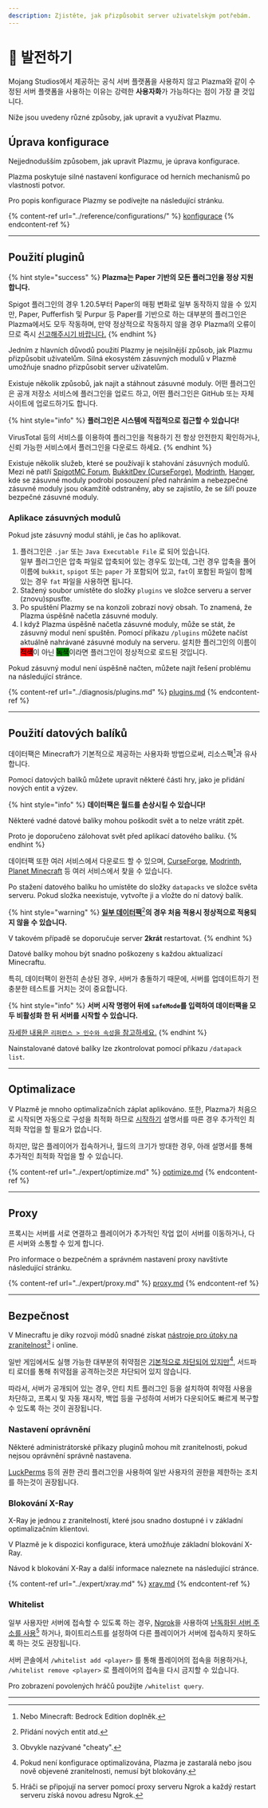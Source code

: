 ```yaml
---
description: Zjistěte, jak přizpůsobit server uživatelským potřebám.
---
```


# 🎨 발전하기

Mojang Studios에서 제공하는 공식 서버 플랫폼을 사용하지 않고 Plazma와 같이 수정된 서버 플랫폼을 사용하는 이유는 강력한 **사용자화**가 가능하다는 점이 가장 클 것입니다.

Níže jsou uvedeny různé způsoby, jak upravit a využívat Plazmu.

## Úprava konfigurace <a href="#id-1" id="id-1"></a>

Nejjednodušším způsobem, jak upravit Plazmu, je úprava konfigurace.

Plazma poskytuje silné nastavení konfigurace od herních mechanismů po vlastnosti potvor.

Pro popis konfigurace Plazmy se podívejte na následující stránku.

{% content-ref url="../reference/configurations/" %}
[konfigurace](../reference/configurations/)
{% endcontent-ref %}

***

## Použití pluginů <a href="#id-2" id="id-2"></a>

{% hint style="success" %}
**Plazma는 Paper 기반의 모든 플러그인을 정상 지원합니다.**

Spigot 플러그인의 경우 1.20.5부터 Paper의 매핑 변화로 일부 동작하지 않을 수 있지만, Paper, Pufferfish 및 Purpur 등 Paper를 기반으로 하는 대부분의 플러그인은 Plazma에서도 모두 작동하며, 만약 정상적으로 작동하지 않을 경우 Plazma의 오류이므로 즉시 [신고해주시기 바랍니다.](../diagnosis/plugins.md)
{% endhint %}

Jedním z hlavních důvodů použití Plazmy je nejsilnější způsob, jak Plazmu přizpůsobit uživatelům. Silná ekosystém zásuvných modulů v Plazmě umožňuje snadno přizpůsobit server uživatelům.

Existuje několik způsobů, jak najít a stáhnout zásuvné moduly. 어떤 플러그인은 공개 저장소 서비스에 플러그인을 업로드 하고, 어떤 플러그인은 GitHub 또는 자체 사이트에 업로드하기도 합니다.

{% hint style="info" %}
**플러그인은 시스템에 직접적으로 접근할 수 있습니다!**

VirusTotal 등의 서비스를 이용하여 플러그인을 적용하기 전 항상 안전한지 확인하거나, 신뢰 가능한 서비스에서 플러그인을 다운로드 하세요.
{% endhint %}

Existuje několik služeb, které se používají k stahování zásuvných modulů. Mezi ně patří [SpigotMC Forum](https://www.spigotmc.org/resources/), [BukkitDev (CurseForge)](https://dev.bukkit.org/bukkit-plugins), [Modrinth](https://modrinth.com/plugins), [Hanger](https://hangar.papermc.io/), kde se zásuvné moduly podrobí posouzení před nahráním a nebezpečné zásuvné moduly jsou okamžitě odstraněny, aby se zajistilo, že se šíří pouze bezpečné zásuvné moduly.

### Aplikace zásuvných modulů <a href="#id-2.1" id="id-2.1"></a>

Pokud jste zásuvný modul stáhli, je čas ho aplikovat.

1. 플러그인은 `.jar` 또는 `Java Executable File` 로 되어 있습니다.\
   일부 플러그인은 압축 파일로 압축되어 있는 경우도 있는데, 그런 경우 압축을 풀어 이름에 `bukkit`, `spigot` 또는 `paper` 가 포함되어 있고, `fat`이 포함된 파일이 함께 있는 경우 `fat` 파일을 사용하면 됩니다.
2. Stažený soubor umístěte do složky `plugins` ve složce serveru a server (znovu)spusťte.
3. Po spuštění Plazmy se na konzoli zobrazí nový obsah. To znamená, že Plazma úspěšně načetla zásuvné moduly.
4. I když Plazma úspěšně načetla zásuvné moduly, může se stát, že zásuvný modul není spuštěn. Pomocí příkazu `/plugins` můžete načíst aktuálně nahrávané zásuvné moduly na serveru. 설치한 플러그인의 이름이 <mark style="background-color:red;">적색</mark>이 아닌 <mark style="background-color:green;">녹색</mark>이라면 플러그인이 정상적으로 로드된 것입니다.

Pokud zásuvný modul není úspěšně načten, můžete najít řešení problému na následující stránce.

{% content-ref url="../diagnosis/plugins.md" %}
[plugins.md](../diagnosis/plugins.md)
{% endcontent-ref %}

***

## Použití datových balíků <a href="#id-3" id="id-3"></a>

데이터팩은 Minecraft가 기본적으로 제공하는 사용자화 방법으로써, 리소스팩[^1]과 유사합니다.

Pomocí datových balíků můžete upravit některé části hry, jako je přidání nových entit a výzev.

{% hint style="info" %}
**데이터팩은 월드를 손상시킬 수 있습니다!**

Některé vadné datové balíky mohou poškodit svět a to nelze vrátit zpět.

Proto je doporučeno zálohovat svět před aplikací datového balíku.
{% endhint %}

데이터팩 또한 여러 서비스에서 다운로드 할 수 있으며, [CurseForge](https://www.curseforge.com/minecraft/search?page=1\\&pageSize=50\\&sortBy=relevancy\\&class=data-packs), [Modrinth](https://modrinth.com/datapacks), [Planet Minecraft](https://www.planetminecraft.com/data-packs/) 등 여러 서비스에서 찾을 수 있습니다.

Po stažení datového balíku ho umístěte do složky `datapacks` ve složce světa serveru. Pokud složka neexistuje, vytvořte ji a vložte do ní datový balík.

{% hint style="warning" %}
[**일부 데이터팩**](#user-content-fn-2)[^2]**의 경우 처음 적용시 정상적으로 적용되지 않을 수 있습니다.**

V takovém případě se doporučuje server **2krát** restartovat.
{% endhint %}

Datové balíky mohou být snadno poškozeny s každou aktualizací Minecraftu.

특히, 데이터팩이 완전히 손상된 경우, 서버가 충돌하기 때문에, 서버를 업데이트하기 전 충분한 테스트를 거치는 것이 중요합니다.

{% hint style="info" %}
**서버 시작 명령어 뒤에 `safeMode`를 입력하여 데이터팩을 모두 비활성화 한 뒤 서버를 시작할 수 있습니다.**

[자세한 내용은 `리퍼런스 > 인수와 속성`을 참고하세요.](../reference/arguments.md#safemode)
{% endhint %}

Nainstalované datové balíky lze zkontrolovat pomocí příkazu `/datapack list`.

***

## Optimalizace <a href="#id-4" id="id-4"></a>

V Plazmě je mnoho optimalizačních záplat aplikováno. 또한, Plazma가 처음으로 시작되면 자동으로 구성을 최적화 하므로 [시작하기](./) 설명서를 따른 경우 추가적인 최적화 작업을 할 필요가 없습니다.

하지만, 많은 플레이어가 접속하거나, 월드의 크기가 방대한 경우, 아래 설명서를 통해 추가적인 최적화 작업을 할 수 있습니다.

{% content-ref url="../expert/optimize.md" %}
[optimize.md](../expert/optimize.md)
{% endcontent-ref %}

***

## Proxy <a href="#id-5" id="id-5"></a>

프록시는 서버를 서로 연결하고 플레이어가 추가적인 작업 없이 서버를 이동하거나, 다른 서버와 소통할 수 있게 합니다.

Pro informace o bezpečném a správném nastavení proxy navštivte následující stránku.

{% content-ref url="../expert/proxy.md" %}
[proxy.md](../expert/proxy.md)
{% endcontent-ref %}

***

## Bezpečnost <a href="#id-5" id="id-5"></a>

V Minecraftu je díky rozvoji módů snadné získat [nástroje pro útoky na zranitelnost](#user-content-fn-3)[^3] i online.

일반 게임에서도 실행 가능한 대부분의 취약점은 [기본적으로 차단되어 있지만](#user-content-fn-4)[^4], 서드파티 로더를 통해 취약점을 공격하는것은 차단되어 있지 않습니다.

따라서, 서버가 공개되어 있는 경우, 안티 치트 플러그인 등을 설치하여 취약점 사용을 차단하고, 프록시 및 자동 재시작, 백업 등을 구성하여 서버가 다운되어도 빠르게 복구할 수 있도록 하는 것이 권장됩니다.

### Nastavení oprávnění <a href="#id-5.1" id="id-5.1"></a>

Některé administrátorské příkazy pluginů mohou mít zranitelnosti, pokud nejsou oprávnění správně nastavena.

[LuckPerms](https://luckperms.net/) 등의 권한 관리 플러그인을 사용하여 일반 사용자의 권한을 제한하는 조치를 하는것이 권장됩니다.

### Blokování X-Ray <a href="#id-5.2" id="id-5.2"></a>

X-Ray je jednou z zranitelností, které jsou snadno dostupné i v základní optimalizačním klientovi.

V Plazmě je k dispozici konfigurace, která umožňuje základní blokování X-Ray.

Návod k blokování X-Ray a další informace naleznete na následující stránce.

{% content-ref url="../expert/xray.md" %}
[xray.md](../expert/xray.md)
{% endcontent-ref %}

### Whitelist <a href="#id-5.3" id="id-5.3"></a>

일부 사용자만 서버에 접속할 수 있도록 하는 경우, [Ngrok](./#id-6.2)을 사용하여 [난독화된 서버 주소를 사용](#user-content-fn-5)[^5] 하거나, 화이트리스트를 설정하여 다른 플레이어가 서버에 접속하지 못하도록 하는 것도 권장됩니다.

서버 콘솔에서 `/whitelist add <player>` 를 통해 플레이어의 접속을 허용하거나, `/whitelist remove <player>` 로 플레이어의 접속을 다시 금지할 수 있습니다.

Pro zobrazení povolených hráčů použijte `/whitelist query`.

***

[^1]: Nebo Minecraft: Bedrock Edition doplněk.

[^2]: Přidání nových entit atd.

[^3]: Obvykle nazývané "cheaty".

[^4]: Pokud není konfigurace optimalizována, Plazma je zastaralá nebo jsou nově objevené zranitelnosti, nemusí být blokovány.

[^5]: Hráči se připojují na server pomocí proxy serveru Ngrok a každý restart serveru získá novou adresu Ngrok.
